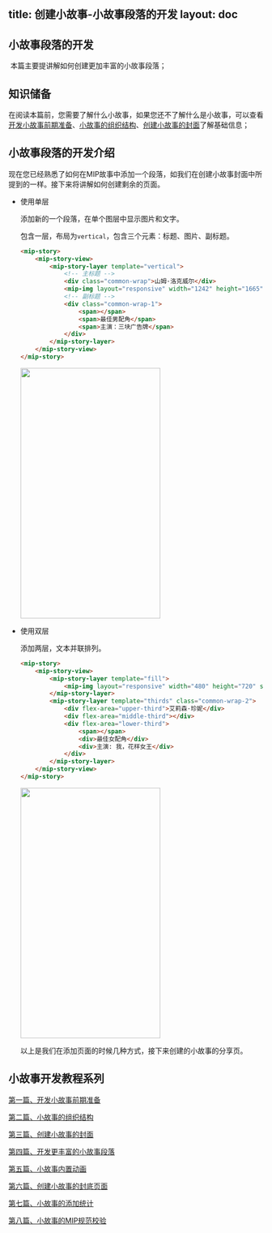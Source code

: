 title: 创建小故事-小故事段落的开发
layout: doc
---

## 小故事段落的开发

​	本篇主要提讲解如何创建更加丰富的小故事段落；

## 知识储备

​	在阅读本篇前，您需要了解什么小故事，如果您还不了解什么是小故事，可以查看[开发小故事前期准备](https://www.mipengine.org/doc/story/create1.html)、[小故事的组织结构](https://www.mipengine.org/doc/story/create2.html)、[创建小故事的封面](https://www.mipengine.org/doc/story/create3.html)了解基础信息；

## 小故事段落的开发介绍

​	现在您已经熟悉了如何在MIP故事中添加一个段落，如我们在创建小故事封面中所提到的一样。接下来将讲解如何创建剩余的页面。

- 使用单层

   添加新的一个段落，在单个图层中显示图片和文字。

   包含一层，布局为`vertical`，包含三个元素：标题、图片、副标题。

	```html
	<mip-story>
		<mip-story-view>
			<mip-story-layer template="vertical">
				<!-- 主标题 -->
				<div class="common-wrap">山姆·洛克威尔</div>
				<mip-img layout="responsive" width="1242" height="1665" src="./static/p5.png"></mip-img>
				<!-- 副标题 -->
				<div class="common-wrap-1">
					<span></span>
					<span>最佳男配角</span>
					<span>主演：三块广告牌</span>
				</div>
			</mip-story-layer>
		</mip-story-view>
	</mip-story>
	```

	<img src="http://mipstatic.baidu.com/static/mip-static/mip-story/demo/static/vertical-0.png" width="276" height="494" />

- 使用双层

  添加两层，文本并联排列。

  ```html
  <mip-story>
      <mip-story-view>
          <mip-story-layer template="fill">
              <mip-img layout="responsive" width="480" height="720" src="https://www.mipengine.org/static/img/mip-story/p6.png"></mip-img>
          </mip-story-layer>
          <mip-story-layer template="thirds" class="common-wrap-2">
              <div flex-area="upper-third">艾莉森·珍妮</div>
              <div flex-area="middle-third"></div>
              <div flex-area="lower-third">
                  <span></span>
                  <div>最佳女配角</div>
                  <div>主演: 我，花样女王</div>
              </div>
          </mip-story-layer>
      </mip-story-view>
  </mip-story>
  ```
  <img src="http://mipstatic.baidu.com/static/mip-static/mip-story/demo/static/fill-0.png" width="276" height="494" />


  以上是我们在添加页面的时候几种方式，接下来创建的小故事的分享页。


## 小故事开发教程系列

[第一篇、开发小故事前期准备](https://www.mipengine.org/doc/story/add-stroy-before.html)

[第二篇、小故事的组织结构](https://www.mipengine.org/doc/story/story-organization-structure.html)

[第三篇、创建小故事的封面](https://www.mipengine.org/doc/story/add-stroy-cover.html)

[第四篇、开发更丰富的小故事段落](https://www.mipengine.org/doc/story/add-story-section.html)

[第五篇、小故事内置动画](https://www.mipengine.org/doc/story/add-story-animation.html)

[第六篇、创建小故事的封底页面](https://www.mipengine.org/doc/story/add-story-end.html)

[第七篇、小故事的添加统计](https://www.mipengine.org/doc/story/add-story-pix.html)

[第八篇、小故事的MIP规范校验](https://www.mipengine.org/doc/story/add-stroy-validate.html)


